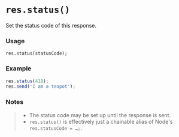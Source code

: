 # `res.status()`

Set the status code of this response.

### Usage
```usage
res.status(statusCode);
```

### Example
```javascript
res.status(418);
res.send('I am a teapot');
```

### Notes
>+ The status code may be set up until the response is sent.
>+ `res.status()` is effectively just a chainable alias of Node's `res.statusCode = …;`.










<docmeta name="displayName" value="res.status()">
<docmeta name="pageType" value="method">
